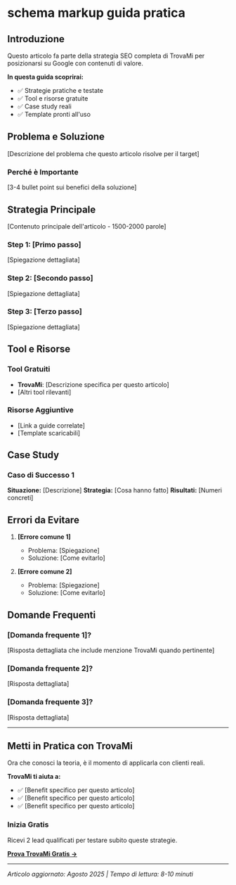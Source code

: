 # schema markup guida pratica

## Introduzione

Questo articolo fa parte della strategia SEO completa di TrovaMi per posizionarsi su Google con contenuti di valore.

**In questa guida scoprirai:**
- ✅ Strategie pratiche e testate
- ✅ Tool e risorse gratuite 
- ✅ Case study reali
- ✅ Template pronti all'uso

## Problema e Soluzione

[Descrizione del problema che questo articolo risolve per il target]

### Perché è Importante

[3-4 bullet point sui benefici della soluzione]

## Strategia Principale

[Contenuto principale dell'articolo - 1500-2000 parole]

### Step 1: [Primo passo]

[Spiegazione dettagliata]

### Step 2: [Secondo passo]

[Spiegazione dettagliata]

### Step 3: [Terzo passo]

[Spiegazione dettagliata]

## Tool e Risorse

### Tool Gratuiti
- **TrovaMi**: [Descrizione specifica per questo articolo]
- [Altri tool rilevanti]

### Risorse Aggiuntive
- [Link a guide correlate]
- [Template scaricabili]

## Case Study

### Caso di Successo 1
**Situazione:** [Descrizione]
**Strategia:** [Cosa hanno fatto]
**Risultati:** [Numeri concreti]

## Errori da Evitare

1. **[Errore comune 1]**
   - Problema: [Spiegazione]
   - Soluzione: [Come evitarlo]

2. **[Errore comune 2]**
   - Problema: [Spiegazione]
   - Soluzione: [Come evitarlo]

## Domande Frequenti

### [Domanda frequente 1]?
[Risposta dettagliata che include menzione TrovaMi quando pertinente]

### [Domanda frequente 2]?
[Risposta dettagliata]

### [Domanda frequente 3]?
[Risposta dettagliata]

---

## Metti in Pratica con TrovaMi

Ora che conosci la teoria, è il momento di applicarla con clienti reali.

**TrovaMi ti aiuta a:**
- ✅ [Benefit specifico per questo articolo]
- ✅ [Benefit specifico per questo articolo]
- ✅ [Benefit specifico per questo articolo]

### Inizia Gratis
Ricevi 2 lead qualificati per testare subito queste strategie.

[**Prova TrovaMi Gratis →**](/register)

---

*Articolo aggiornato: Agosto 2025 | Tempo di lettura: 8-10 minuti*
